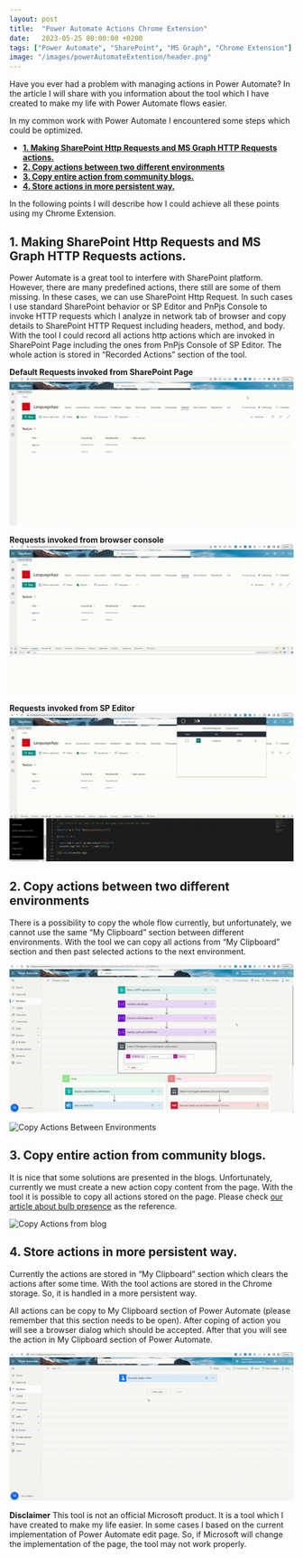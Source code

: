 ```yaml
---
layout: post
title:  "Power Automate Actions Chrome Extension"
date:   2023-05-25 00:00:00 +0200
tags: ["Power Automate", "SharePoint", "MS Graph", "Chrome Extension"]
image: "/images/powerAutomateExtention/header.png"
---
```


Have you ever had a problem with managing actions in Power Automate? In the article I will share with you information about the tool which I have created to make my life with Power Automate flows easier. 

In my common work with Power Automate I encountered some steps which could be optimized.
- [**1. Making SharePoint Http Requests and MS Graph HTTP Requests actions.**](#1-making-sharepoint-http-requests-and-ms-graph-http-requests-actions)
- [**2.	Copy actions between two different environments**](#2copy-actions-between-two-different-environments)
- [**3.	Copy entire action from community blogs.**](#3copy-entire-action-from-community-blogs)
- [**4.	Store actions in more persistent way.**](#4store-actions-in-more-persistent-way)

In the following points I will describe how I could achieve all these points using my Chrome Extension.

## **1. Making SharePoint Http Requests and MS Graph HTTP Requests actions.**
Power Automate is a great tool to interfere with SharePoint platform. However, there are many predefined actions, there still are some of them missing. In these cases, we can use SharePoint Http Request.
In such cases I use standard SharePoint behavior or SP Editor and PnPjs Console to invoke HTTP requests which I analyze in network tab of browser and copy details to SharePoint HTTP Request including headers, method, and body.
With the tool I could record all actions http actions which are invoked in SharePoint Page including the ones from PnPjs Console of SP Editor.
The whole action is stored in “Recorded Actions” section of the tool.

 **Default Requests invoked from SharePoint Page**
![Recorded Actions](/images/powerAutomateExtention/RecordDefaultSPActions.gif)

 **Requests invoked from browser console**
![Recorded Actions](/images/powerAutomateExtention/RecordConsoleAction.gif)

 **Requests invoked from SP Editor**
![Recorded Actions](/images/powerAutomateExtention/RecordActionsFromSPEditor.gif)


## **2.	Copy actions between two different environments**
There is a possibility to copy the whole flow currently, but unfortunately, we cannot use the same “My Clipboard” section between different environments.
With the tool we can copy all actions from “My Clipboard” section and then past selected actions to the next environment.

![Copy Actions from My Clipboard](/images/powerAutomateExtention/CopyMyClipboardActions.gif)


![Copy Actions Between Environments](/images/powerAutomateExtention/CopyBetweenEnvs.gif)


## **3.	Copy entire action from community blogs.**
It is nice that some solutions are presented in the blogs. Unfortunately, currently we must create a new action copy content from the page.
With the tool it is possible to copy all actions stored on the page. Please check [our article about bulb presence](https://michalkornet.com/2023/04/25/Bulb_Presence.html) as the  reference. 

![Copy Actions from blog](/images/powerAutomateExtention/CopyItemsFromBlogAndSaveOnFlow.gif)


## **4.	Store actions in more persistent way.**
Currently the actions are stored in “My Clipboard” section which clears the actions after some time.
With the tool actions are stored in the Chrome storage. So, it is handled in a more persistent way.


All actions can be copy to My Clipboard section of Power Automate (please remember that this section needs to be open). After coping of action you will see a browser dialog which should be accepted. After that you will see the action in My Clipboard section of Power Automate.

![Paste Actions to my clipboard](/images/powerAutomateExtention/CopyItemsToMyClipboard.gif)



 **Disclaimer**
This tool is not an official Microsoft product. It is a tool which I have created to make my life easier. In some cases I based on the current implementation of Power Automate edit page. So, if Microsoft will change the implementation of the page, the tool may not work properly. 
